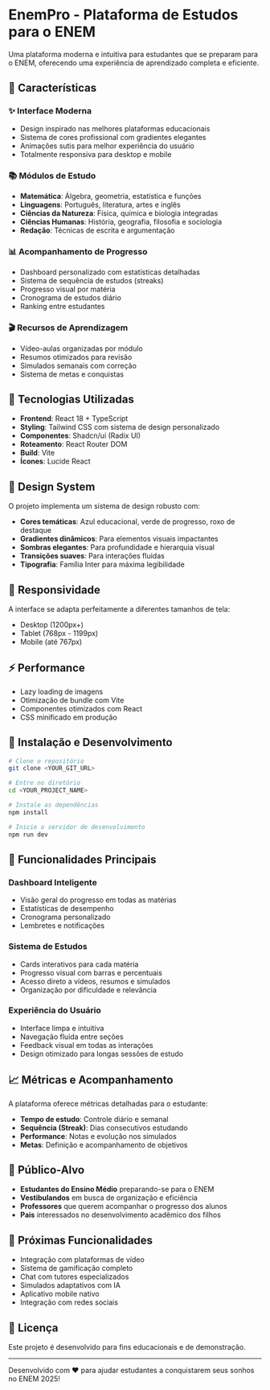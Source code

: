 # EnemPro - Plataforma de Estudos para o ENEM

Uma plataforma moderna e intuitiva para estudantes que se preparam para o ENEM, oferecendo uma experiência de aprendizado completa e eficiente.

## 🎯 Características

### ✨ Interface Moderna
- Design inspirado nas melhores plataformas educacionais
- Sistema de cores profissional com gradientes elegantes
- Animações sutis para melhor experiência do usuário
- Totalmente responsiva para desktop e mobile

### 📚 Módulos de Estudo
- **Matemática**: Álgebra, geometria, estatística e funções
- **Linguagens**: Português, literatura, artes e inglês  
- **Ciências da Natureza**: Física, química e biologia integradas
- **Ciências Humanas**: História, geografia, filosofia e sociologia
- **Redação**: Técnicas de escrita e argumentação

### 📊 Acompanhamento de Progresso
- Dashboard personalizado com estatísticas detalhadas
- Sistema de sequência de estudos (streaks)
- Progresso visual por matéria
- Cronograma de estudos diário
- Ranking entre estudantes

### 🎬 Recursos de Aprendizagem
- Vídeo-aulas organizadas por módulo
- Resumos otimizados para revisão
- Simulados semanais com correção
- Sistema de metas e conquistas

## 🚀 Tecnologias Utilizadas

- **Frontend**: React 18 + TypeScript
- **Styling**: Tailwind CSS com sistema de design personalizado
- **Componentes**: Shadcn/ui (Radix UI)
- **Roteamento**: React Router DOM
- **Build**: Vite
- **Ícones**: Lucide React

## 🎨 Design System

O projeto implementa um sistema de design robusto com:

- **Cores temáticas**: Azul educacional, verde de progresso, roxo de destaque
- **Gradientes dinâmicos**: Para elementos visuais impactantes
- **Sombras elegantes**: Para profundidade e hierarquia visual
- **Transições suaves**: Para interações fluidas
- **Tipografia**: Família Inter para máxima legibilidade

## 📱 Responsividade

A interface se adapta perfeitamente a diferentes tamanhos de tela:
- Desktop (1200px+)
- Tablet (768px - 1199px) 
- Mobile (até 767px)

## ⚡ Performance

- Lazy loading de imagens
- Otimização de bundle com Vite
- Componentes otimizados com React
- CSS minificado em produção

## 🔧 Instalação e Desenvolvimento

```bash
# Clone o repositório
git clone <YOUR_GIT_URL>

# Entre no diretório
cd <YOUR_PROJECT_NAME>

# Instale as dependências
npm install

# Inicie o servidor de desenvolvimento
npm run dev
```

## 🌟 Funcionalidades Principais

### Dashboard Inteligente
- Visão geral do progresso em todas as matérias
- Estatísticas de desempenho
- Cronograma personalizado
- Lembretes e notificações

### Sistema de Estudos
- Cards interativos para cada matéria
- Progresso visual com barras e percentuais
- Acesso direto a vídeos, resumos e simulados
- Organização por dificuldade e relevância

### Experiência do Usuário
- Interface limpa e intuitiva
- Navegação fluida entre seções
- Feedback visual em todas as interações
- Design otimizado para longas sessões de estudo

## 📈 Métricas e Acompanhamento

A plataforma oferece métricas detalhadas para o estudante:

- **Tempo de estudo**: Controle diário e semanal
- **Sequência (Streak)**: Dias consecutivos estudando
- **Performance**: Notas e evolução nos simulados
- **Metas**: Definição e acompanhamento de objetivos

## 🎯 Público-Alvo

- **Estudantes do Ensino Médio** preparando-se para o ENEM
- **Vestibulandos** em busca de organização e eficiência
- **Professores** que querem acompanhar o progresso dos alunos
- **Pais** interessados no desenvolvimento acadêmico dos filhos

## 🔮 Próximas Funcionalidades

- Integração com plataformas de vídeo
- Sistema de gamificação completo
- Chat com tutores especializados
- Simulados adaptativos com IA
- Aplicativo mobile nativo
- Integração com redes sociais

## 📄 Licença

Este projeto é desenvolvido para fins educacionais e de demonstração.

---

Desenvolvido com ❤️ para ajudar estudantes a conquistarem seus sonhos no ENEM 2025!